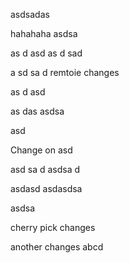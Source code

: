 asdsadas



hahahaha
asdsa


as
d
asd
as
d
sad

a
sd
sa
d
remtoie changes

as
d
asd

as
das
asdsa


asd


Change on asd


asd
sa
d
asdsa
d

asdasd
asdasdsa

asdsa


cherry pick changes

another changes abcd